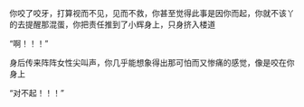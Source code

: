 你咬了咬牙，打算视而不见，见而不救，你甚至觉得此事是因你而起，你就不该丫的去提醒那混蛋，你把责任推到了小辉身上，只身挤入楼道

“啊！！！”

身后传来阵阵女性尖叫声，你几乎能想象得出那可怕而又惨痛的感觉，像是咬在你身上

“对不起！！！”